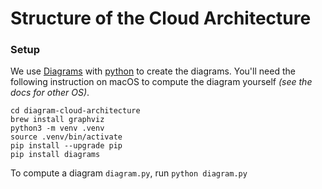 # Structure of the Cloud Architecture

### Setup

We use [Diagrams](https://diagrams.mingrammer.com) with [python](https://www.python.org) to create the diagrams.
You'll need the following instruction on macOS to compute the diagram yourself *(see the docs for other OS)*.

```
cd diagram-cloud-architecture
brew install graphviz
python3 -m venv .venv
source .venv/bin/activate
pip install --upgrade pip
pip install diagrams
```

To compute a diagram `diagram.py`, run `python diagram.py`